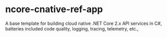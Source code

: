 # ncore-cnative-ref-app
A base template for building cloud native .NET Core 2.x API services in C#, batteries included code quality, logging, tracing, telemetry, etc.,
